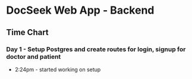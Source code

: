 # DocSeek Web App - Backend

## Time Chart

### Day 1 - Setup Postgres and create routes for login, signup for doctor and patient
- 2:24pm - started working on setup
